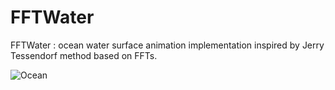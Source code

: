 # FFTWater
FFTWater : ocean water surface animation implementation inspired by Jerry Tessendorf method based on FFTs.

![Ocean](media/water.gif)
